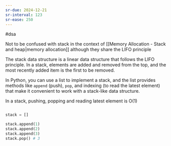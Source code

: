 ```yaml
---
sr-due: 2024-12-21
sr-interval: 123
sr-ease: 250
---
```


#dsa

Not to be confused with stack in the context of [[Memory Allocation - Stack and heap|memory allocation]] although they share the LIFO principle

The stack data structure is a linear data structure that follows the LIFO principle. In a stack, elements are added and removed from the top, and the most recently added item is the first to be removed.

In Python, you can use a list to implement a stack, and the list provides methods like `append` (push), `pop`, and indexing (to read the latest element) that make it convenient to work with a stack-like data structure.

In a stack, pushing, popping and reading latest element is O(1)

```python

stack = []

stack.append(1)
stack.append(2)
stack.append(3)
stack.pop() # 3
```

